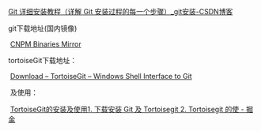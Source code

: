 [Git 详细安装教程（详解 Git 安装过程的每一个步骤）_git安装-CSDN博客](https://blog.csdn.net/mukes/article/details/115693833)

git下载地址(国内镜像)

​	[CNPM Binaries Mirror](https://registry.npmmirror.com/binary.html?path=git-for-windows/)

tortoiseGit下载地址：

​	[Download – TortoiseGit – Windows Shell Interface to Git](https://tortoisegit.org/download/)

​	及使用：

​	[TortoiseGit的安装及使用1. 下载安装 Git 及 Tortoisegit 2. Tortoisegit 的使 - 掘金](https://juejin.cn/post/6870701636965105672?searchId=20250323024446169D66829F98C9A1FBBA)